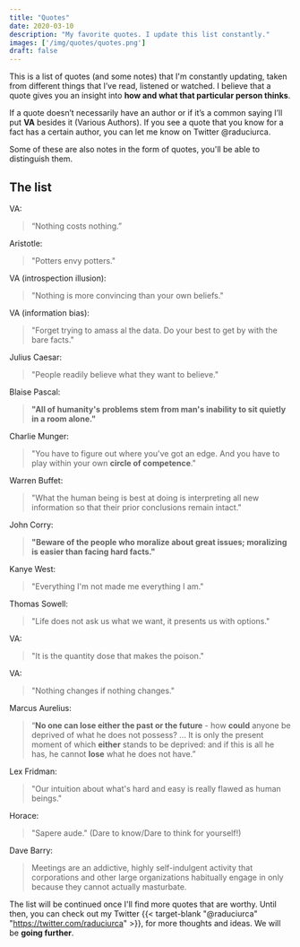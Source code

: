 ```yaml
---
title: "Quotes"
date: 2020-03-10
description: "My favorite quotes. I update this list constantly."
images: ['/img/quotes/quotes.png']
draft: false
---
```

This is a list of quotes (and some notes) that I'm constantly updating, taken from different things that I’ve read, listened or watched. I believe that a quote gives you an insight into **how and what that particular person thinks**.

If a quote doesn’t necessarily have an author or if it’s a common saying I’ll put **VA** besides it (Various Authors). If you see a quote that you know for a fact has a certain author, you can let me know on Twitter @raduciurca.

Some of these are also notes in the form of quotes, you'll be able to distinguish them.

## The list
VA:

> “Nothing costs nothing.” 

Aristotle:

> "Potters envy potters." 

VA (introspection illusion):

> "Nothing is more convincing than your own beliefs." 

VA (information bias):

> "Forget trying to amass al the data. Do your best to get by with the bare facts."

Julius Caesar:

> "People readily believe what they want to believe."

Blaise Pascal:

> **"All of humanity's problems stem from man's inability to sit quietly in a room alone."**

Charlie Munger:

> "You have to figure out where you've got an edge. And you have to play within your own **circle of competence**."

Warren Buffet:

> "What the human being is best at doing is interpreting all new information so that their prior conclusions remain intact."

John Corry:

> **"Beware of the people who moralize about great issues; moralizing is easier than facing hard facts."**

Kanye West:

> "Everything I'm not made me everything I am."

Thomas Sowell:

> "Life does not ask us what we want, it presents us with options."

VA:

> "It is the quantity dose that makes the poison."

VA:

> "Nothing changes if nothing changes."

Marcus Aurelius:

> “**No one can lose either the past or the future** - how **could** anyone be deprived of what he does not possess? ... It is only the present moment of which **either** stands to be deprived: and if this is all he has, he cannot **lose** what he does not have.”

Lex Fridman:

>"Our intuition about what's hard and easy is really flawed as human beings."

Horace:

>"Sapere aude." (Dare to know/Dare to think for yourself!)

Dave Barry:

> Meetings are an addictive, highly self-indulgent activity that corporations and other large organizations habitually engage in only because they cannot actually masturbate.

The list will be continued once I'll find more quotes that are worthy. Until then, you can check out my Twitter {{< target-blank "@raduciurca" "https://twitter.com/raduciurca" >}}, for more thoughts and ideas. We will be **going further**.
